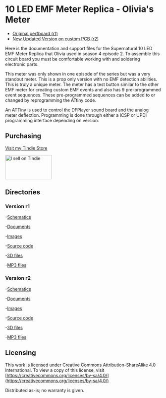 # 10 LED EMF Meter Replica - Olivia's Meter

- [Original perfboard (r1)](r1/)
- [New Updated Version on custom PCB (r2)](r2/)

Here is the documentation and support files for the Supernatural 10 LED EMF Meter Replica that Olivia used in season 4 episode 2. 
To assemble this circuit board you must be comfortable working with and soldering electronic parts.

This meter was only shown in one episode of the series but was a very standout meter. This is a prop only version with no EMF detection abilities. 
This is truly a unique meter. The meter has a test button similar to the other EMF meter for creating custom EMF events and also has 9 pre-programmed event sequences. 
These pre-programmed sequences can be added to or changed by reprogramming the ATtiny code.

An ATTiny is used to control the DFPlayer sound board and the analog meter deflection.
Programming is done through either a ICSP or UPDI programming interface depending on version. 

## Purchasing
[Visit my Tindie Store](https://www.tindie.com/stores/johnnyelectronic/)

<a href="https://www.tindie.com/stores/johnnyelectronic/?ref=offsite_badges&utm_source=sellers_JohnyElectronic&utm_medium=badges&utm_campaign=badge_medium"><img src="https://d2ss6ovg47m0r5.cloudfront.net/badges/tindie-mediums.png" alt="I sell on Tindie" width="150" height="78"></a>


## Directories

### Version r1

-[Schematics](r1/schematics/)

-[Documents](r1/doc/)

-[Images](r1/img/)

-[Source code](r1/src/)

-[3D files](r1/3D/)

-[MP3 files](../EMF_Meter_Replica/mp3/)

### Version r2

-[Schematics](r2/schematics/)

-[Documents](r2/doc/)

-[Images](r2/img/)

-[Source code](r2/src/)

-[3D files](r1/3D/)

-[MP3 files](../EMF_Meter_Replica/mp3/)

## Licensing

This work is licensed under Creative Commons Attribution-ShareAlike 4.0 International. 
To view a copy of this license, visit [https://creativecommons.org/licenses/by-sa/4.0/](https://creativecommons.org/licenses/by-sa/4.0/)

Distributed as-is; no warranty is given.








